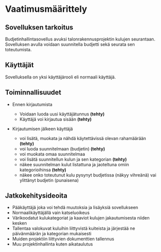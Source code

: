 # Vaatimusmäärittely

## Sovelluksen tarkoitus

Budjetinhallintasovellus avuksi talonrakennusprojektin kulujen seurantaan. Sovelluksen avulla voidaan suunnitella budjetti sekä seurata sen toteutumista.

## Käyttäjät

Sovelluksella on yksi käyttäjärooli eli normaali käyttäjä.

## Toiminnallisuudet

- Ennen kirjautumista
  - Voidaan luoda uusi käyttäjätunnus **(tehty)**
  - Käyttäjä voi kirjautua sisään **(tehty)**

- Kirjautumisen jälkeen käyttäjä
  - voi lisätä, muokata ja nähdä käytettävissä olevan rahamäärään **(tehty)**
  - voi luoda suunnitelmaan (budjetin) **(tehty)**
  - voi muokata omaa suunnitelmaa
  - voi lisätä suunnitellun kulun ja sen kategorian **(tehty)**
  - näkee suunnitelman kulut listattuna ja jaoteltuna omiin kategorioihinsa **(tehty)**
  - näkee onko toteutunut kulu pysynyt budjetissa (näkyy vihreänä) vai ylittänyt budjetin (punaisena)

## Jatkokehitysideoita
- Pääkäyttäjä joka voi tehdä muutoksia ja lisäyksiä sovellukseen
- Normaalikäyttäjällä vain katseluoikeus
- Värikoodatut kulukategoriat ja kaaviot kulujen jakautumisesta niiden kesken
- Tallentaa valokuvat kuluihin liittyvistä kuiteista ja järjestää ne päivänmäärän ja kategorian mukaisesti
- Muiden projektiin liittyvien dokumenttien tallennus
- Muu projektinhallinta kuten aikataulutus
